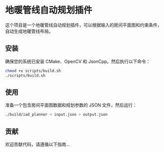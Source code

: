 # 地暖管线自动规划插件

这个项目是一个地暖管线自动规划插件，可以根据输入的房间平面图和约束条件，自动生成地暖管线布局。

## 安装

确保您的系统已安装 CMake、OpenCV 和 JsonCpp。然后执行以下命令：
   ```sh
chmod +x scripts/build.sh
./scripts/build.sh
   ```

## 使用

准备一个包含房间平面图数据和规划参数的 JSON 文件，然后运行：
   ```sh
./build/iad_planner < input.json > output.json
   ```

## 贡献
欢迎贡献代码，请遵循以下指南...